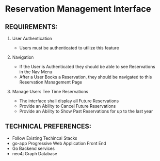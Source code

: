 # Reservation Management Interface 

## REQUIREMENTS:
1. User Authentication
   - Users must be authenticated to utilize this feature

2. Navigation
    - If the User is Authenticated they should be able to see Reservations in the Nav Menu
    - After a User Books a Reservation, they should be navigated to this Reservation Management Page

3. Manage Users Tee Time Reservations
   - The interface shall display all Future Reservations
   - Provide an Ability to Cancel Future Reservations
   - Provide an Ability to Show Past Reservations for up to the last year

## TECHNICAL PREFERENCES:
- Follow Existing Techincal Stacks
- go-app Progressive Web Application Front End
- Go Backend services
- neo4j Graph Database